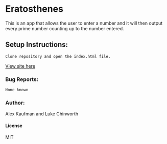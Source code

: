 # Eratosthenes
This is an app that allows the user to enter a number and it will then output every prime number counting up to the number entered.
## Setup Instructions:
```
Clone repository and open the index.html file.
```

[View site here](http://htmlpreview.github.io/?https://github.com/alexkaufman06/eratosthenes/blob/master/index.html)

### Bug Reports:
```
None known
```
### Author:
Alex Kaufman and Luke Chinworth
#### License
MIT
